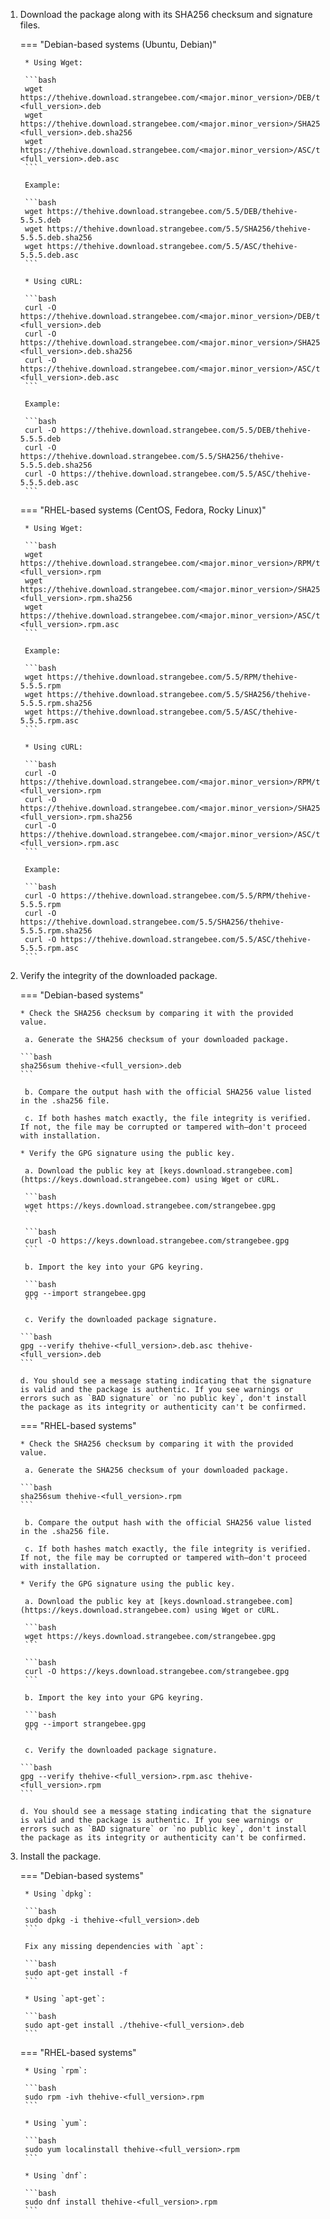 1. Download the package along with its SHA256 checksum and signature files.

    === "Debian-based systems (Ubuntu, Debian)"

        * Using Wget:

        ```bash
        wget https://thehive.download.strangebee.com/<major.minor_version>/DEB/thehive-<full_version>.deb
        wget https://thehive.download.strangebee.com/<major.minor_version>/SHA256/thehive-<full_version>.deb.sha256
        wget https://thehive.download.strangebee.com/<major.minor_version>/ASC/thehive-<full_version>.deb.asc
        ```

        Example:

        ```bash
        wget https://thehive.download.strangebee.com/5.5/DEB/thehive-5.5.5.deb
        wget https://thehive.download.strangebee.com/5.5/SHA256/thehive-5.5.5.deb.sha256
        wget https://thehive.download.strangebee.com/5.5/ASC/thehive-5.5.5.deb.asc
        ```

        * Using cURL:

        ```bash
        curl -O https://thehive.download.strangebee.com/<major.minor_version>/DEB/thehive-<full_version>.deb
        curl -O https://thehive.download.strangebee.com/<major.minor_version>/SHA256/thehive-<full_version>.deb.sha256
        curl -O https://thehive.download.strangebee.com/<major.minor_version>/ASC/thehive-<full_version>.deb.asc
        ```

        Example:
        
        ```bash
        curl -O https://thehive.download.strangebee.com/5.5/DEB/thehive-5.5.5.deb
        curl -O https://thehive.download.strangebee.com/5.5/SHA256/thehive-5.5.5.deb.sha256
        curl -O https://thehive.download.strangebee.com/5.5/ASC/thehive-5.5.5.deb.asc
        ```

    === "RHEL-based systems (CentOS, Fedora, Rocky Linux)"

        * Using Wget:

        ```bash
        wget https://thehive.download.strangebee.com/<major.minor_version>/RPM/thehive-<full_version>.rpm
        wget https://thehive.download.strangebee.com/<major.minor_version>/SHA256/thehive-<full_version>.rpm.sha256
        wget https://thehive.download.strangebee.com/<major.minor_version>/ASC/thehive-<full_version>.rpm.asc
        ```

        Example:

        ```bash
        wget https://thehive.download.strangebee.com/5.5/RPM/thehive-5.5.5.rpm
        wget https://thehive.download.strangebee.com/5.5/SHA256/thehive-5.5.5.rpm.sha256
        wget https://thehive.download.strangebee.com/5.5/ASC/thehive-5.5.5.rpm.asc
        ```

        * Using cURL:

        ```bash
        curl -O https://thehive.download.strangebee.com/<major.minor_version>/RPM/thehive-<full_version>.rpm
        curl -O https://thehive.download.strangebee.com/<major.minor_version>/SHA256/thehive-<full_version>.rpm.sha256
        curl -O https://thehive.download.strangebee.com/<major.minor_version>/ASC/thehive-<full_version>.rpm.asc
        ```

        Example:

        ```bash
        curl -O https://thehive.download.strangebee.com/5.5/RPM/thehive-5.5.5.rpm
        curl -O https://thehive.download.strangebee.com/5.5/SHA256/thehive-5.5.5.rpm.sha256
        curl -O https://thehive.download.strangebee.com/5.5/ASC/thehive-5.5.5.rpm.asc
        ```

2. Verify the integrity of the downloaded package.

    === "Debian-based systems"

       * Check the SHA256 checksum by comparing it with the provided value.

        a. Generate the SHA256 checksum of your downloaded package.

       ```bash
       sha256sum thehive-<full_version>.deb
       ```

        b. Compare the output hash with the official SHA256 value listed in the .sha256 file.

        c. If both hashes match exactly, the file integrity is verified. If not, the file may be corrupted or tampered with—don't proceed with installation.

       * Verify the GPG signature using the public key.
  
        a. Download the public key at [keys.download.strangebee.com](https://keys.download.strangebee.com) using Wget or cURL.

        ```bash
        wget https://keys.download.strangebee.com/strangebee.gpg
        ```
        
        ```bash
        curl -O https://keys.download.strangebee.com/strangebee.gpg
        ```

        b. Import the key into your GPG keyring.

        ```bash
        gpg --import strangebee.gpg
        ```

        c. Verify the downloaded package signature.

       ```bash
       gpg --verify thehive-<full_version>.deb.asc thehive-<full_version>.deb
       ```

       d. You should see a message stating indicating that the signature is valid and the package is authentic. If you see warnings or errors such as `BAD signature` or `no public key`, don't install the package as its integrity or authenticity can't be confirmed.

    === "RHEL-based systems"

       * Check the SHA256 checksum by comparing it with the provided value.

        a. Generate the SHA256 checksum of your downloaded package.

       ```bash
       sha256sum thehive-<full_version>.rpm
       ```

        b. Compare the output hash with the official SHA256 value listed in the .sha256 file.

        c. If both hashes match exactly, the file integrity is verified. If not, the file may be corrupted or tampered with—don't proceed with installation.

       * Verify the GPG signature using the public key.
  
        a. Download the public key at [keys.download.strangebee.com](https://keys.download.strangebee.com) using Wget or cURL.

        ```bash
        wget https://keys.download.strangebee.com/strangebee.gpg
        ```
        
        ```bash
        curl -O https://keys.download.strangebee.com/strangebee.gpg
        ```

        b. Import the key into your GPG keyring.

        ```bash
        gpg --import strangebee.gpg
        ```

        c. Verify the downloaded package signature.

       ```bash
       gpg --verify thehive-<full_version>.rpm.asc thehive-<full_version>.rpm
       ```

       d. You should see a message stating indicating that the signature is valid and the package is authentic. If you see warnings or errors such as `BAD signature` or `no public key`, don't install the package as its integrity or authenticity can't be confirmed.

3. Install the package.

    === "Debian-based systems"

        * Using `dpkg`:

        ```bash
        sudo dpkg -i thehive-<full_version>.deb
        ```

        Fix any missing dependencies with `apt`:

        ```bash
        sudo apt-get install -f
        ```

        * Using `apt-get`:

        ```bash
        sudo apt-get install ./thehive-<full_version>.deb
        ```

    === "RHEL-based systems"

        * Using `rpm`:

        ```bash
        sudo rpm -ivh thehive-<full_version>.rpm
        ```

        * Using `yum`:

        ```bash
        sudo yum localinstall thehive-<full_version>.rpm
        ```

        * Using `dnf`:

        ```bash
        sudo dnf install thehive-<full_version>.rpm
        ```